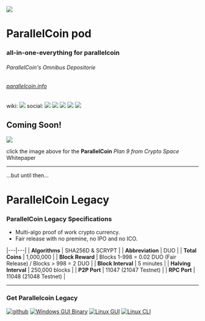[![](https://raw.githubusercontent.com/p9c/pod/master/pkg/gui/logo/logo_small.svg)](https://p9c.github.io/pod/) 
# ParallelCoin pod

### all-in-one-everything for parallelcoin

###### ParallelCoin's Omnibus Depositorie

###### [parallelcoin.info](https://parallelcoin.info)

wiki: [![](https://raw.githubusercontent.com/p9c/p9/main/docs/wiki.svg)](https://github.com/p9c/p9/wiki) 
social: [![](https://raw.githubusercontent.com/p9c/p9/main/docs/telegram.svg)](https://t.me/ParallelCoinPlan9) 
[![](https://raw.githubusercontent.com/p9c/p9/main/docs/discord.svg)](https://discord.gg/yB9sYmm3cZ) 
[![](https://raw.githubusercontent.com/p9c/p9/main/docs/fb.svg)](https://www.facebook.com/parallelcoin)
[![](https://raw.githubusercontent.com/p9c/p9/main/docs/twitter.svg)](https://twitter.com/parallelcoinduo)
[![](https://raw.githubusercontent.com/p9c/p9/main/docs/GitHub-Mark-32px.png)](https://github.com/p9c/p9/discussions)

## Coming Soon!

[![](https://raw.githubusercontent.com/p9c/p9/main/docs/socialpreview.jpg)](https://raw.githubusercontent.com/p9c/p9/main/docs/whitepaper/whitepaper.md)

click the image above  for the **ParallelCoin** *Plan 9 from Crypto Space* 
Whitepaper

---

...but until then...

# ParallelCoin Legacy

### ParallelCoin Legacy Specifications

- Multi-algo proof of work crypto currency.
- Fair release with no premine, no IPO and no ICO.

|---|---|
| **Algorithms** | SHA256D & SCRYPT |
| **Abbreviation** | DUO |
| **Total Coins** | 1,000,000 |
| **Block Reward** | Blocks 1-998 = 0.02 DUO (Fair Release) / Blocks > 998 = 2 DUO |
| **Block Interval** | 5 minutes |
| **Halving Interval** | 250,000 blocks |
| **P2P Port** | 11047 (21047 Testnet) |
| **RPC Port** | 11048 (21048 Testnet) |

---

### Get Parallelcoin Legacy

[![github](https://raw.githubusercontent.com/thecreation/brand-icons/master/src/svg/github.svg)](https://github.com/p9c/p9/tree/master/legacy)
[![Windows GUI Binary](https://raw.githubusercontent.com/thecreation/brand-icons/master/src/svg/windows.svg)](https://download.parallelcoin.io/Parallelcoin-qt-v1.2.0.0-Win.zip)
[![Linux GUI](https://raw.githubusercontent.com/thecreation/brand-icons/master/src/svg/linux.svg)](https://github.com/p9c/p9/releases/download/v1.2.0/parallelcoin-qt-x86_64.AppImage)
[![Linux CLI](https://raw.githubusercontent.com/cmedinam/scripts/033106979fc7e58a6d363efe52236ef07a55de08/linux/custom/focal-fossa/usr/share/icons/HighContrast/scalable/places/network-server.svg)](https://github.com/p9c/p9/releases/download/1.2.0/parallelcoind-x86_64.AppImage)
